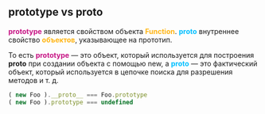 ## prototype vs __proto__

<span style="font-weight: bold; color: mediumvioletred;">prototype</span> является свойством объекта <span style="font-weight: bold; color: #FFB514;">Function</span>.
<span style="font-weight: bold; color: deepskyblue;">__proto__</span> внутреннее свойство <span style="font-weight: bold; color: #FFB514;">объектов</span>, указывающее на прототип.

То есть <span style="font-weight: bold; color: mediumvioletred;">prototype</span> — это объект, который используется для построения __proto__ при создании объекта с помощью new, а
<span style="font-weight: bold; color: deepskyblue;">__proto__</span> — это фактический объект, который используется в цепочке поиска для разрешения методов и т. д.


```js
( new Foo ).__proto__ === Foo.prototype
( new Foo ).prototype === undefined
```